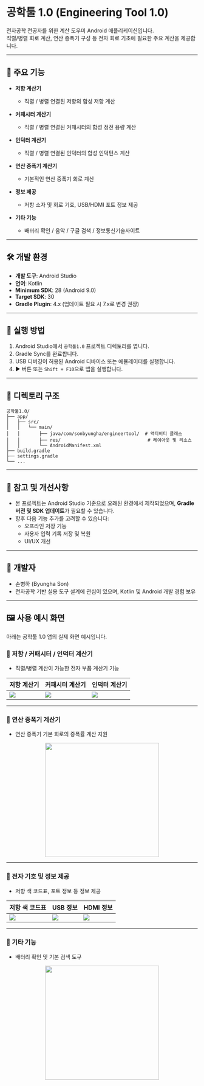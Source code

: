 
# 공학툴 1.0 (Engineering Tool 1.0)

전자공학 전공자를 위한 계산 도우미 Android 애플리케이션입니다.  
직렬/병렬 회로 계산, 연산 증폭기 구성 등 전자 회로 기초에 필요한 주요 계산을 제공합니다.

---

## 📱 주요 기능

- **저항 계산기**  
  - 직렬 / 병렬 연결된 저항의 합성 저항 계산

- **커패시터 계산기**  
  - 직렬 / 병렬 연결된 커패시터의 합성 정전 용량 계산

- **인덕터 계산기**  
  - 직렬 / 병렬 연결된 인덕터의 합성 인덕턴스 계산

- **연산 증폭기 계산기**  
  - 기본적인 연산 증폭기 회로 계산

- **정보 제공**
  - 저항 소자 및 회로 기호, USB/HDMI 포트 정보 제공

- **기타 기능**
  - 배터리 확인 / 음악 / 구글 검색 / 정보통신기술사이트
---

## 🛠️ 개발 환경

- **개발 도구**: Android Studio
- **언어**: Kotlin
- **Minimum SDK**: 28 (Android 9.0)
- **Target SDK**: 30
- **Gradle Plugin**: 4.x (업데이트 필요 시 7.x로 변경 권장)

---

## 🚀 실행 방법

1. Android Studio에서 `공학툴1.0` 프로젝트 디렉토리를 엽니다.
2. Gradle Sync를 완료합니다.
3. USB 디버깅이 허용된 Android 디바이스 또는 에뮬레이터를 실행합니다.
4. ▶ 버튼 또는 `Shift + F10`으로 앱을 실행합니다.

---

## 📂 디렉토리 구조

```
공학툴1.0/
├── app/
│   ├── src/
│   │   └── main/
│   │       ├── java/com/sonbyungha/engineertool/  # 액티비티 클래스
│   │       ├── res/                                # 레이아웃 및 리소스
│   │       └── AndroidManifest.xml
├── build.gradle
├── settings.gradle
└── ...
```

---

## 📌 참고 및 개선사항

- 본 프로젝트는 Android Studio 기준으로 오래된 환경에서 제작되었으며, **Gradle 버전 및 SDK 업데이트**가 필요할 수 있습니다.
- 향후 다음 기능 추가를 고려할 수 있습니다:
  - 오프라인 저장 기능
  - 사용자 입력 기록 저장 및 복원
  - UI/UX 개선

---

## 👤 개발자

- 손병하 (Byungha Son)  
- 전자공학 기반 실용 도구 설계에 관심이 있으며, Kotlin 및 Android 개발 경험 보유


---

## 🖼️ 사용 예시 화면

아래는 공학툴 1.0 앱의 실제 화면 예시입니다.

### 🔹 저항 / 커패시터 / 인덕터 계산기

- 직렬/병렬 계산이 가능한 전자 부품 계산기 기능

| 저항 계산기 | 커패시터 계산기 | 인덕터 계산기 |
|-------------|----------------|---------------|
| ![](example/ex1.jpg) | ![](example/ex2.jpg) | ![](example/ex3.jpg) |

---

### 🔹 연산 증폭기 계산기

- 연산 증폭기 기본 회로의 증폭률 계산 지원

<p align="center">
  <img src="example/ex4.jpg" width="300"/>
</p>

---

### 🔹 전자 기호 및 정보 제공

- 저항 색 코드표, 포트 정보 등 정보 제공

| 저항 색 코드표 | USB 정보 | HDMI 정보 |
|----------------|----------|------------|
| ![](example/ex5.jpg) | ![](example/ex6.jpg) | ![](example/ex7.jpg) |

---

### 🔹 기타 기능

- 배터리 확인 및 기본 검색 도구

<p align="center">
  <img src="example/ex8.jpg" width="300"/>
</p>


